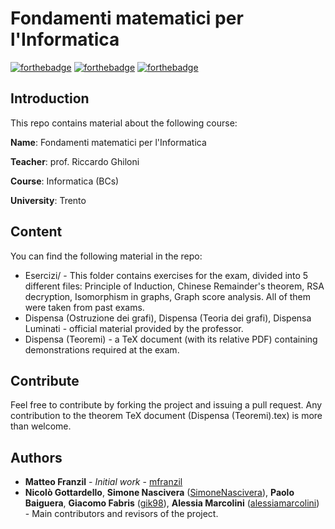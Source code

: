 # Fondamenti matematici per l'Informatica
[![forthebadge](https://forthebadge.com/images/badges/made-with-crayons.svg)](https://forthebadge.com) [![forthebadge](https://forthebadge.com/images/badges/built-with-love.svg)](https://forthebadge.com) [![forthebadge](https://forthebadge.com/images/badges/as-seen-on-tv.svg)](https://forthebadge.com)

## Introduction

This repo contains material about the following course:

**Name**: Fondamenti matematici per l'Informatica

**Teacher**: prof. Riccardo Ghiloni

**Course**: Informatica (BCs)

**University**: Trento

## Content
You can find the following material in the repo:
* Esercizi/ - This folder contains exercises for the exam, divided into 5 different files: Principle of Induction, Chinese Remainder's theorem, RSA decryption, Isomorphism in graphs, Graph score analysis. All of them were taken from past exams.
* Dispensa (Ostruzione dei grafi), Dispensa (Teoria dei grafi), Dispensa Luminati - official material provided by the professor.
* Dispensa (Teoremi) - a TeX document (with its relative PDF) containing demonstrations required at the exam.

## Contribute
Feel free to contribute by forking the project and issuing a pull request. Any contribution to the theorem TeX document (Dispensa (Teoremi).tex) is more than welcome.

## Authors
* **Matteo Franzil** - *Initial work* - [mfranzil](https://github.com/mfranzil)
* **Nicolò Gottardello**, **Simone Nascivera** ([SimoneNascivera](https://github.com/SimoneNascivera)), **Paolo Baiguera**, **Giacomo Fabris** ([gik98](https://github.com/gik98)), **Alessia Marcolini** ([alessiamarcolini](https://github.com/alessiamarcolini)) - Main contributors and revisors of the project.
